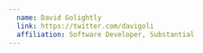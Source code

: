 ```yaml
---
  name: David Golightly
  link: https://twitter.com/davigoli
  affiliation: Software Developer, Substantial
---
```

